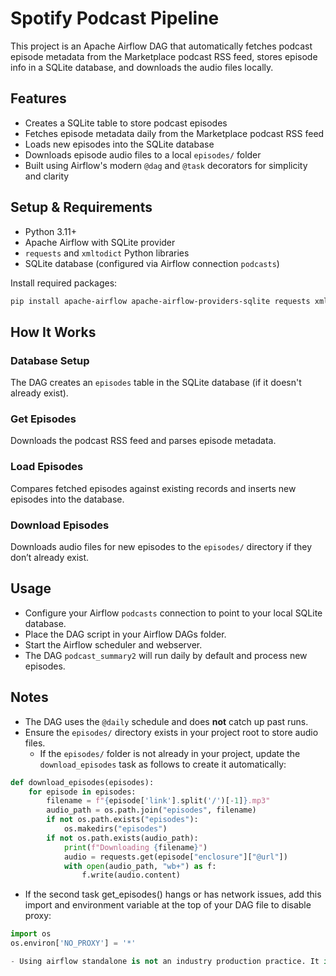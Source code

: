 # Spotify Podcast Pipeline

This project is an Apache Airflow DAG that automatically fetches podcast episode metadata from the Marketplace podcast RSS feed, stores episode info in a SQLite database, and downloads the audio files locally.

## Features

- Creates a SQLite table to store podcast episodes
- Fetches episode metadata daily from the Marketplace podcast RSS feed
- Loads new episodes into the SQLite database
- Downloads episode audio files to a local `episodes/` folder
- Built using Airflow's modern `@dag` and `@task` decorators for simplicity and clarity

## Setup & Requirements

- Python 3.11+
- Apache Airflow with SQLite provider
- `requests` and `xmltodict` Python libraries
- SQLite database (configured via Airflow connection `podcasts`)

Install required packages:

```bash
pip install apache-airflow apache-airflow-providers-sqlite requests xmltodict pendulum 
```

## How It Works

### Database Setup  
The DAG creates an `episodes` table in the SQLite database (if it doesn't already exist).

### Get Episodes  
Downloads the podcast RSS feed and parses episode metadata.

### Load Episodes  
Compares fetched episodes against existing records and inserts new episodes into the database.

### Download Episodes  
Downloads audio files for new episodes to the `episodes/` directory if they don’t already exist.

## Usage

- Configure your Airflow `podcasts` connection to point to your local SQLite database.
- Place the DAG script in your Airflow DAGs folder.
- Start the Airflow scheduler and webserver.
- The DAG `podcast_summary2` will run daily by default and process new episodes.

## Notes

- The DAG uses the `@daily` schedule and does **not** catch up past runs.
- Ensure the `episodes/` directory exists in your project root to store audio files.
  - If the `episodes/` folder is not already in your project, update the `download_episodes` task as follows to create it automatically:

```python
def download_episodes(episodes):
    for episode in episodes:
        filename = f"{episode['link'].split('/')[-1]}.mp3"
        audio_path = os.path.join("episodes", filename)
        if not os.path.exists("episodes"):
            os.makedirs("episodes")
        if not os.path.exists(audio_path):
            print(f"Downloading {filename}")
            audio = requests.get(episode["enclosure"]["@url"])
            with open(audio_path, "wb+") as f:
                f.write(audio.content)
```

- If the second task get_episodes() hangs or has network issues, add this import and environment variable at the top of your DAG file to disable proxy:

```python
import os
os.environ['NO_PROXY'] = '*'

- Using airflow standalone is not an industry production practice. It is intended for local development and testing only. For this project, it is sufficient, but in production environments, a proper Airflow deployment setup should be used.

